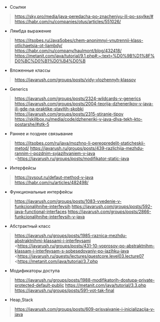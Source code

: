 
* Ссылки

> <https://sky.pro/media/java-peredacha-po-znacheniyu-ili-po-ssylke/#>
> <https://habr.com/ru/companies/otus/articles/551026/>

* Лямбда выражение

> <https://itsobes.ru/JavaSobes/chem-anonimnyi-vnutrennii-klass-otlichaetsia-ot-liambdy/>
> <https://habr.com/ru/company/haulmont/blog/432418/>
> <https://metanit.com/java/tutorial/9.1.php#:~:text=%D0%9B%D1%8F%D0%BC%D0%B1%D0%B4%D0%B>

* Вложенные классы

> <https://javarush.com/groups/posts/vidy-vlozhennyh-klassov>

* Generics

> <https://javarush.com/groups/posts/2324-wildcards-v-generics>
> <https://javarush.com/groups/posts/2004-teorija-dzhenerikov-v-java-ili-gde-na-praktike-stavitjh-skobki>
> <https://javarush.com/groups/posts/2315-stiranie-tipov>
> <https://skillbox.ru/media/code/dzheneriki-v-java-dlya-tekh-kto-postarshe/#stk-5>

* Раннее и позднее связывание

> <https://itsobes.com/ru/java/mozhno-li-pereopredelit-staticheskii-metod/>
> <https://javarush.ru/groups/posts/439-razlichija-mezhdu-rannim-i-pozdnim-svjazihvaniem-v-java>
> <https://javarush.ru/groups/posts/modifikator-static-java

* Интерфейсы

> <https://sysout.ru/defaut-method-v-java>
> <https://habr.com/ru/articles/482498/>

* Функциональные интерфейсы

> <https://javarush.com/groups/posts/1083-vvedenie-v-funkcionaljhnihe-interfeysih>
> <https://javarush.com/groups/posts/592-java-functional-interfaces>
> <https://javarush.com/groups/posts/2866-funkcionaljhnihe-interfeysih-v-java>

* Абстрактный класс

> <https://javarush.ru/groups/posts/1985-raznica-mezhdu-abstraktnihmi-klassami-i-interfeysami>
> <https://javarush.ru/groups/posts/431-10-voprosov-po-abstraktnihm-klassam-i-interfeysam-s-sobesedovaniy-po-jazihku-java
> <https://javarush.ru/quests/lectures/questcore.level03.lecture07
> <https://metanit.com/java/tutorial/3.7.php

* Модификаторы доступа

> <https://javarush.ru/groups/posts/1988-modifikatorih-dostupa-private-protected-default-public>
> <https://metanit.com/java/tutorial/3.3.php>
> <https://javarush.ru/groups/posts/591-vot-tak-final>

* Heap,Stack
> <https://javarush.com/groups/posts/609-prisvaivanie-i-inicializacija-v-java>

